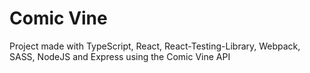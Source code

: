 # Comic Vine

Project made with TypeScript, React, React-Testing-Library, Webpack, SASS, NodeJS and Express using the Comic Vine API